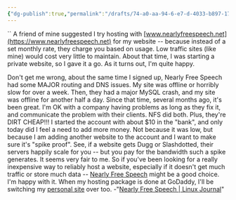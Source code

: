 ```yaml
---
{"dg-publish":true,"permalink":"/drafts/74-a0-aa-94-6-e7-d-4033-b897-1774-c680-b41-f/","dgHomeLink":true,"dgPassFrontmatter":false}
---
```


``
A friend of mine suggested I try hosting with [www.nearlyfreespeech.net](https://www.nearlyfreespeech.net) for my website -- because instead of a set monthly rate, they charge you based on usage. Low traffic sites (like mine) would cost very little to maintain. About that time, I was starting a private website, so I gave it a go. As it turns out, I'm quite happy.

Don't get me wrong, about the same time I signed up, Nearly Free Speech had some MAJOR routing and DNS issues. My site was offline or horribly slow for over a week. Then, they had a major MySQL crash, and my site was offline for another half a day. Since that time, several months ago, it's been great. I'm OK with a company having problems as long as they fix it, and communicate the problem with their clients. NFS did both.
Plus, they're DIRT CHEAP!!! I started the account with about $10 in the "bank", and only today did I feel a need to add more money. Not because it was low, but because I am adding another website to the account and I want to make sure it's "spike proof". See, if a website gets Dugg or Slashdotted, their servers happily scale for you -- but you pay for the bandwidth such a spike generates. It seems very fair to me.
So if you've been looking for a really inexpensive way to reliably host a website, especially if it doesn't get much traffic or store much data -- [Nearly Free Speech](https://www.nearlyfreespeech.net) might be a good choice. I'm happy with it. When my hosting package is done at GoDaddy, I'll be switching my [personal site](http://www.brainofshawn.com) over too.
-"[Nearly Free Speech | Linux Journal](https://www.linuxjournal.com/content/nearly-free-speech)"